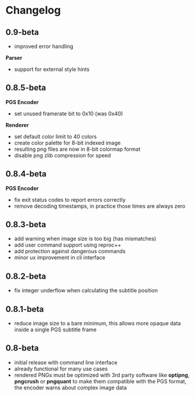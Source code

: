 # Changelog

## 0.9-beta

- improved error handling

**Parser**
- support for external style hints

## 0.8.5-beta

**PGS Encoder**
- set unused framerate bit to 0x10 (was 0x40)

**Renderer**
- set default color limit to 40 colors
- create color palette for 8-bit indexed image
- resulting png files are now in 8-bit colormap format
- disable png zlib compression for speed

## 0.8.4-beta

**PGS Encoder**
 - fix exit status codes to report errors correctly
 - remove decoding timestamps, in practice those times are always zero

## 0.8.3-beta

 - add warning when image size is too big (has mismatches)
 - add user command support using reproc++
 - add protection against dangerous commands
 - minor ux improvement in cli interface

## 0.8.2-beta

 - fix integer underflow when calculating the subtitle position

## 0.8.1-beta

 - reduce image size to a bare minimum, this allows more
   opaque data inside a single PGS subtitle frame

## 0.8-beta

 - initial release with command line interface
 - already functional for many use cases
 - rendered PNGs must be optimized with 3rd party software
   like **optipng**, **pngcrush** or **pngquant** to make
   them compatible with the PGS format, the encoder warns
   about complex image data
